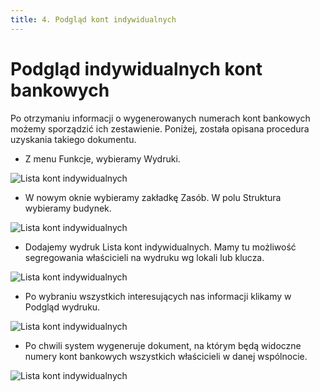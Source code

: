 ```yaml
---
title: 4. Podgląd kont indywidualnych
---
```


# Podgląd indywidualnych kont bankowych

Po otrzymaniu informacji o wygenerowanych numerach kont bankowych możemy sporządzić ich zestawienie. Poniżej, została opisana procedura uzyskania takiego dokumentu.

- Z menu Funkcje, wybieramy Wydruki.

![Lista kont indywidualnych](listakontind1.png)

- W nowym oknie wybieramy zakładkę Zasób. W polu Struktura wybieramy budynek.

![Lista kont indywidualnych](listakontind2.png)

- Dodajemy wydruk Lista kont indywidualnych. Mamy tu możliwość segregowania właścicieli na wydruku wg lokali lub klucza.

![Lista kont indywidualnych](listakontind3.png)

- Po wybraniu wszystkich interesujących nas informacji klikamy w Podgląd wydruku.

![Lista kont indywidualnych](listakontind4.png)

- Po chwili system wygeneruje dokument, na którym będą widoczne numery kont bankowych wszystkich właścicieli w danej wspólnocie. 

![Lista kont indywidualnych](listakontind5.png)